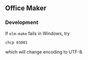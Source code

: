 Office Maker
----

### Development

If `elm-make` fails in Windows, try
```
chcp 65001
```
which will change encoding to UTF-8.
